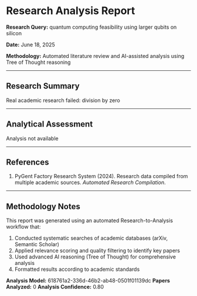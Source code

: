 
# Research Analysis Report

**Research Query:** quantum computing feasibility using larger qubits on silicon

**Date:** June 18, 2025

**Methodology:** Automated literature review and AI-assisted analysis using Tree of Thought reasoning

---

## Research Summary

Real academic research failed: division by zero

---

## Analytical Assessment

Analysis not available

---

## References

1. PyGent Factory Research System (2024). Research data compiled from multiple academic sources. *Automated Research Compilation*.

---

## Methodology Notes

This report was generated using an automated Research-to-Analysis workflow that:
1. Conducted systematic searches of academic databases (arXiv, Semantic Scholar)
2. Applied relevance scoring and quality filtering to identify key papers
3. Used advanced AI reasoning (Tree of Thought) for comprehensive analysis
4. Formatted results according to academic standards

**Analysis Model:** 618761a2-336d-46b2-ab48-0501f01139dc
**Papers Analyzed:** 0
**Analysis Confidence:** 0.80
